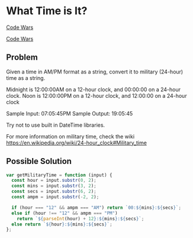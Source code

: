 # What Time is It?

[Code Wars](https://www.codewars.com/kata/57729a09914da60e17000329/)

[Code Wars](https://www.codewars.com/kata/57729a09914da60e17000329)

## Problem

Given a time in AM/PM format as a string, convert it to military (24-hour) time as a string.

Midnight is 12:00:00AM on a 12-hour clock, and 00:00:00 on a 24-hour clock. Noon is 12:00:00PM on a 12-hour clock, and 12:00:00 on a 24-hour clock

Sample Input: 07:05:45PM Sample Output: 19:05:45

Try not to use built in DateTime libraries.

For more information on military time, check the wiki https://en.wikipedia.org/wiki/24-hour_clock#Military_time

## Possible Solution

```js
var getMilitaryTime = function (input) {
  const hour = input.substr(0, 2);
  const mins = input.substr(3, 2);
  const secs = input.substr(6, 2);
  const ampm = input.substr(-2, 2);

  if (hour === "12" && ampm === "AM") return `00:${mins}:${secs}`;
  else if (hour !== "12" && ampm === "PM")
    return `${parseInt(hour) + 12}:${mins}:${secs}`;
  else return `${hour}:${mins}:${secs}`;
};
```
